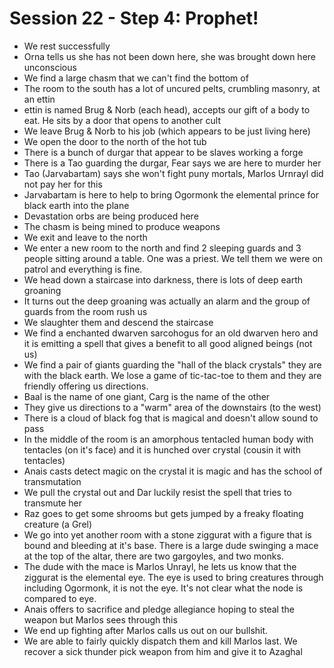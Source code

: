 # Session 22 - Step 4: Prophet!

- We rest successfully
- Orna tells us she has not been down here, she was brought down here unconscious
- We find a large chasm that we can't find the bottom of
- The room to the south has a lot of uncured pelts, crumbling masonry, at an ettin
- ettin is named Brug & Norb (each head), accepts our gift of a body to eat. He sits by a door that opens to another cult
- We leave Brug & Norb to his job (which appears to be just living here)
- We open the door to the north of the hot tub
- There is a bunch of durgar that appear to be slaves working a forge
- There is a Tao guarding the durgar, Fear says we are here to murder her
- Tao (Jarvabartam) says she won't fight puny mortals, Marlos Urnrayl did not pay her for this
- Jarvabartam is here to help to bring Ogormonk the elemental prince for black earth into the plane
- Devastation orbs are being produced here
- The chasm is being mined to produce weapons
- We exit and leave to the north
- We enter a new room to the north and find 2 sleeping guards and 3 people sitting around a table. One was a priest. We tell them we were on patrol and everything is fine.
- We head down a staircase into darkness, there is lots of deep earth groaning
- It turns out the deep groaning was actually an alarm and the group of guards from the room rush us
- We slaughter them and descend the staircase
- We find a enchanted dwarven sarcohogus for an old dwarven hero and it is emitting a spell that gives a benefit to all good aligned beings (not us)
- We find a pair of giants guarding the "hall of the black crystals" they are with the black earth. We lose a game of tic-tac-toe to them and they are friendly offering us directions.
- Baal is the name of one giant, Carg is the name of the other
- They give us directions to a "warm" area of the downstairs (to the west)
- There is a cloud of black fog that is magical and doesn't allow sound to pass
- In the middle of the room is an amorphous tentacled human body with tentacles (on it's face) and it is hunched over crystal (cousin it with tentacles)
- Anais casts detect magic on the crystal it is magic and has the school of transmutation
- We pull the crystal out and Dar luckily resist the spell that tries to transmute her
- Raz goes to get some shrooms but gets jumped by a freaky floating creature (a Grel)
- We go into yet another room with a stone ziggurat with a figure that is bound and bleeding at it's base. There is a large dude swinging a mace at the top of the altar, there are two gargoyles, and two monks.
- The dude with the mace is Marlos Unrayl, he lets us know that the ziggurat is the elemental eye. The eye is used to bring creatures through including Ogormonk, it is not the eye. It's not clear what the node is compared to eye.
- Anais offers to sacrifice and pledge allegiance hoping to steal the weapon but Marlos sees through this
- We end up fighting after Marlos calls us out on our bullshit.
- We are able to fairly quickly dispatch them and kill Marlos last. We recover a sick thunder pick weapon from him and give it to Azaghal
